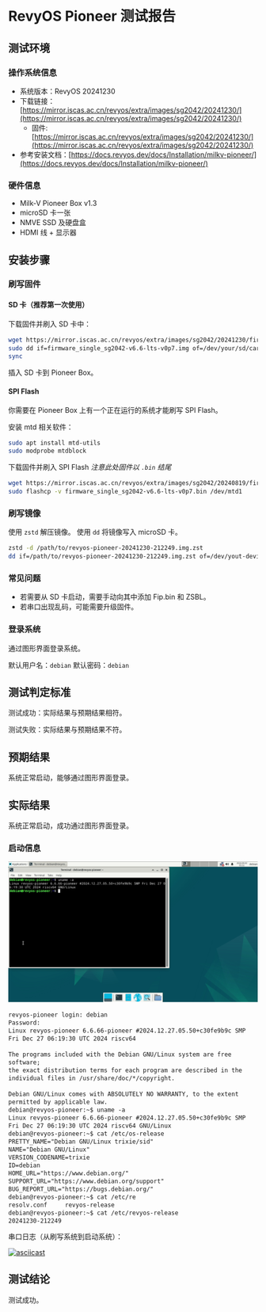 # RevyOS Pioneer 测试报告

## 测试环境

### 操作系统信息

- 系统版本：RevyOS 20241230
- 下载链接：[https://mirror.iscas.ac.cn/revyos/extra/images/sg2042/20241230/](https://mirror.iscas.ac.cn/revyos/extra/images/sg2042/20241230/)
  - 固件: [https://mirror.iscas.ac.cn/revyos/extra/images/sg2042/20241230/](https://mirror.iscas.ac.cn/revyos/extra/images/sg2042/20241230/)
- 参考安装文档：[https://docs.revyos.dev/docs/Installation/milkv-pioneer/](https://docs.revyos.dev/docs/Installation/milkv-pioneer/)

### 硬件信息

- Milk-V Pioneer Box v1.3
- microSD 卡一张
- NMVE SSD 及硬盘盒
- HDMI 线 + 显示器

## 安装步骤

### 刷写固件

#### SD 卡（推荐第一次使用）

下载固件并刷入 SD 卡中：
```bash
wget https://mirror.iscas.ac.cn/revyos/extra/images/sg2042/20241230/firmware_single_sg2042-v6.6-lts-v0p7.img
sudo dd if=firmware_single_sg2042-v6.6-lts-v0p7.img of=/dev/your/sd/card
sync
```

插入 SD 卡到 Pioneer Box。

#### SPI Flash

你需要在 Pioneer Box 上有一个正在运行的系统才能刷写 SPI Flash。

安装 mtd 相关软件：
```bash
sudo apt install mtd-utils
sudo modprobe mtdblock
```

下载固件并刷入 SPI Flash *注意此处固件以 `.bin` 结尾*
```bash
wget https://mirror.iscas.ac.cn/revyos/extra/images/sg2042/20240819/firmware_single_sg2042-v6.6-lts-v0p7.bin
sudo flashcp -v firmware_single_sg2042-v6.6-lts-v0p7.bin /dev/mtd1
```


### 刷写镜像

使用 `zstd` 解压镜像。
使用 `dd` 将镜像写入 microSD 卡。

```bash
zstd -d /path/to/revyos-pioneer-20241230-212249.img.zst
dd if=/path/to/revyos-pioneer-20241230-212249.img.zst of=/dev/yout-device bs=4M status=progress
```

### 常见问题

- 若需要从 SD 卡启动，需要手动向其中添加 Fip.bin 和 ZSBL。
- 若串口出现乱码，可能需要升级固件。

### 登录系统

通过图形界面登录系统。

默认用户名：`debian`
默认密码：`debian`

## 测试判定标准

测试成功：实际结果与预期结果相符。

测试失败：实际结果与预期结果不符。

## 预期结果

系统正常启动，能够通过图形界面登录。

## 实际结果

系统正常启动，成功通过图形界面登录。

### 启动信息

![desktop](./desktop.png)

```log
revyos-pioneer login: debian
Password: 
Linux revyos-pioneer 6.6.66-pioneer #2024.12.27.05.50+c30fe9b9c SMP Fri Dec 27 06:19:30 UTC 2024 riscv64

The programs included with the Debian GNU/Linux system are free software;
the exact distribution terms for each program are described in the
individual files in /usr/share/doc/*/copyright.

Debian GNU/Linux comes with ABSOLUTELY NO WARRANTY, to the extent
permitted by applicable law.
debian@revyos-pioneer:~$ uname -a
Linux revyos-pioneer 6.6.66-pioneer #2024.12.27.05.50+c30fe9b9c SMP Fri Dec 27 06:19:30 UTC 2024 riscv64 GNU/Linux
debian@revyos-pioneer:~$ cat /etc/os-release 
PRETTY_NAME="Debian GNU/Linux trixie/sid"
NAME="Debian GNU/Linux"
VERSION_CODENAME=trixie
ID=debian
HOME_URL="https://www.debian.org/"
SUPPORT_URL="https://www.debian.org/support"
BUG_REPORT_URL="https://bugs.debian.org/"
debian@revyos-pioneer:~$ cat /etc/re
resolv.conf     revyos-release  
debian@revyos-pioneer:~$ cat /etc/revyos-release 
20241230-212249
```


串口日志（从刷写系统到启动系统）：

[![asciicast](https://asciinema.org/a/OFK3vNsNvS9zHLPXAI46ynBtd.svg)](https://asciinema.org/a/OFK3vNsNvS9zHLPXAI46ynBtd)


## 测试结论

测试成功。